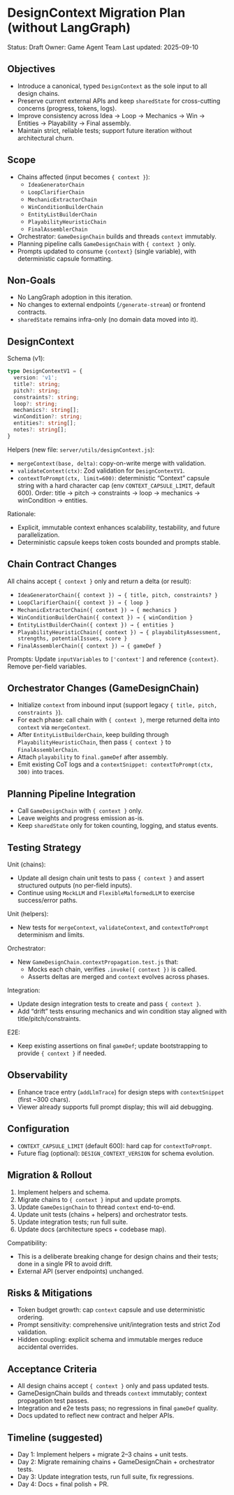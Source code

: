# DesignContext Migration Plan (without LangGraph)

Status: Draft
Owner: Game Agent Team
Last updated: 2025-09-10

## Objectives

- Introduce a canonical, typed `DesignContext` as the sole input to all design chains.
- Preserve current external APIs and keep `sharedState` for cross-cutting concerns (progress, tokens, logs).
- Improve consistency across Idea → Loop → Mechanics → Win → Entities → Playability → Final assembly.
- Maintain strict, reliable tests; support future iteration without architectural churn.

## Scope

- Chains affected (input becomes `{ context }`):
  - `IdeaGeneratorChain`
  - `LoopClarifierChain`
  - `MechanicExtractorChain`
  - `WinConditionBuilderChain`
  - `EntityListBuilderChain`
  - `PlayabilityHeuristicChain`
  - `FinalAssemblerChain`
- Orchestrator: `GameDesignChain` builds and threads `context` immutably.
- Planning pipeline calls `GameDesignChain` with `{ context }` only.
- Prompts updated to consume `{context}` (single variable), with deterministic capsule formatting.

## Non-Goals

- No LangGraph adoption in this iteration.
- No changes to external endpoints (`/generate-stream`) or frontend contracts.
- `sharedState` remains infra-only (no domain data moved into it).

## DesignContext

Schema (v1):

```ts
type DesignContextV1 = {
  version: 'v1';
  title?: string;
  pitch?: string;
  constraints?: string;
  loop?: string;
  mechanics?: string[];
  winCondition?: string;
  entities?: string[];
  notes?: string[];
}
```

Helpers (new file: `server/utils/designContext.js`):

- `mergeContext(base, delta)`: copy-on-write merge with validation.
- `validateContext(ctx)`: Zod validation for `DesignContextV1`.
- `contextToPrompt(ctx, limit=600)`: deterministic “Context” capsule string with a hard character cap (env `CONTEXT_CAPSULE_LIMIT`, default 600). Order: title → pitch → constraints → loop → mechanics → winCondition → entities.

Rationale:
- Explicit, immutable context enhances scalability, testability, and future parallelization.
- Deterministic capsule keeps token costs bounded and prompts stable.

## Chain Contract Changes

All chains accept `{ context }` only and return a delta (or result):

- `IdeaGeneratorChain({ context }) → { title, pitch, constraints? }`
- `LoopClarifierChain({ context }) → { loop }`
- `MechanicExtractorChain({ context }) → { mechanics }`
- `WinConditionBuilderChain({ context }) → { winCondition }`
- `EntityListBuilderChain({ context }) → { entities }`
- `PlayabilityHeuristicChain({ context }) → { playabilityAssessment, strengths, potentialIssues, score }`
- `FinalAssemblerChain({ context }) → { gameDef }`

Prompts: Update `inputVariables` to `['context']` and reference `{context}`. Remove per-field variables.

## Orchestrator Changes (GameDesignChain)

- Initialize `context` from inbound input (support legacy `{ title, pitch, constraints }`).
- For each phase: call chain with `{ context }`, merge returned delta into `context` via `mergeContext`.
- After `EntityListBuilderChain`, keep building through `PlayabilityHeuristicChain`, then pass `{ context }` to `FinalAssemblerChain`.
- Attach `playability` to `final.gameDef` after assembly.
- Emit existing CoT logs and a `contextSnippet: contextToPrompt(ctx, 300)` into traces.

## Planning Pipeline Integration

- Call `GameDesignChain` with `{ context }` only.
- Leave weights and progress emission as-is.
- Keep `sharedState` only for token counting, logging, and status events.

## Testing Strategy

Unit (chains):
- Update all design chain unit tests to pass `{ context }` and assert structured outputs (no per-field inputs).
- Continue using `MockLLM` and `FlexibleMalformedLLM` to exercise success/error paths.

Unit (helpers):
- New tests for `mergeContext`, `validateContext`, and `contextToPrompt` determinism and limits.

Orchestrator:
- New `GameDesignChain.contextPropagation.test.js` that:
  - Mocks each chain, verifies `.invoke({ context })` is called.
  - Asserts deltas are merged and `context` evolves across phases.

Integration:
- Update design integration tests to create and pass `{ context }`.
- Add “drift” tests ensuring mechanics and win condition stay aligned with title/pitch/constraints.

E2E:
- Keep existing assertions on final `gameDef`; update bootstrapping to provide `{ context }` if needed.

## Observability

- Enhance trace entry (`addLlmTrace`) for design steps with `contextSnippet` (first ~300 chars).
- Viewer already supports full prompt display; this will aid debugging.

## Configuration

- `CONTEXT_CAPSULE_LIMIT` (default 600): hard cap for `contextToPrompt`.
- Future flag (optional): `DESIGN_CONTEXT_VERSION` for schema evolution.

## Migration & Rollout

1) Implement helpers and schema.
2) Migrate chains to `{ context }` input and update prompts.
3) Update `GameDesignChain` to thread `context` end-to-end.
4) Update unit tests (chains + helpers) and orchestrator tests.
5) Update integration tests; run full suite.
6) Update docs (architecture specs + codebase map).

Compatibility:
- This is a deliberate breaking change for design chains and their tests; done in a single PR to avoid drift.
- External API (server endpoints) unchanged.

## Risks & Mitigations

- Token budget growth: cap `context` capsule and use deterministic ordering.
- Prompt sensitivity: comprehensive unit/integration tests and strict Zod validation.
- Hidden coupling: explicit schema and immutable merges reduce accidental overrides.

## Acceptance Criteria

- All design chains accept `{ context }` only and pass updated tests.
- GameDesignChain builds and threads `context` immutably; context propagation test passes.
- Integration and e2e tests pass; no regressions in final `gameDef` quality.
- Docs updated to reflect new contract and helper APIs.

## Timeline (suggested)

- Day 1: Implement helpers + migrate 2–3 chains + unit tests.
- Day 2: Migrate remaining chains + GameDesignChain + orchestrator tests.
- Day 3: Update integration tests, run full suite, fix regressions.
- Day 4: Docs + final polish + PR.

